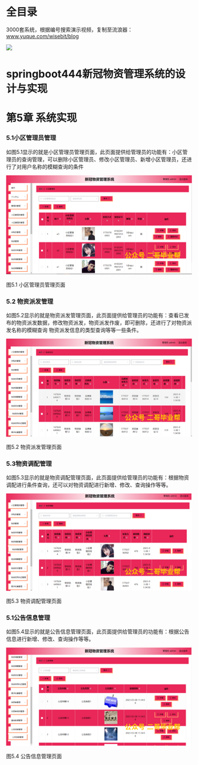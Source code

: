 # 全目录

3000套系统，根据编号搜索演示视频，复制至流浪器：www.yuque.com/wisebit/blog


![](https://bitwise.oss-cn-heyuan.aliyuncs.com/2024/11/06/qq_wechat.png)
# springboot444新冠物资管理系统的设计与实现
# 第5章 系统实现
### 5.1小区管理员管理
如图5.1显示的就是小区管理员管理页面，此页面提供给管理员的功能有：小区管理员的查询管理，可以删除小区管理员、修改小区管理员、新增小区管理员，还进行了对用户名称的模糊查询的条件

![](/md/blog.017.png)

图5.1 小区管理员管理页面
### 5.2 物资派发管理
如图5.2显示的就是物资派发管理页面，此页面提供给管理员的功能有：查看已发布的物资派发数据，修改物资派发，物资派发作废，即可删除，还进行了对物资派发名称的模糊查询 物资派发信息的类型查询等等一些条件。

![](/md/blog.018.png)


图5.2 物资派发管理页面
### 5.3物资调配管理
如图5.3显示的就是物资调配管理页面，此页面提供给管理员的功能有：根据物资调配进行条件查询，还可以对物资调配进行新增、修改、查询操作等等。

![](/md/blog.019.png)


图5.3 物资调配管理页面
### 5.1公告信息管理
如图5.4显示的就是公告信息管理页面，此页面提供给管理员的功能有：根据公告信息进行新增、修改、查询操作等等。

![](/md/blog.020.png)

图5.4 公告信息管理页面







